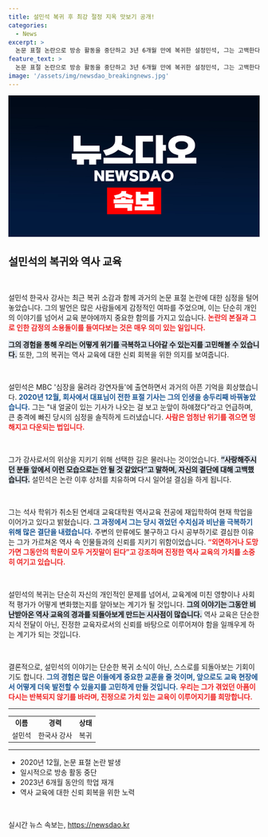 ```yaml
---
title: 설민석 복귀 후 최강 절정 지옥 맛보기 공개!
categories:
  - News
excerpt: >
  논문 표절 논란으로 방송 활동을 중단하고 3년 6개월 만에 복귀한 설정민석, 그는 고백한다. 지옥과 같은 절정의 시간을 겪었다며 느낀 심정을 털어놓았다. 과연 그의 복귀 뒤에는 어떤 결단과 변화가 있었을까?
feature_text: >
  논문 표절 논란으로 방송 활동을 중단하고 3년 6개월 만에 복귀한 설정민석, 그는 고백한다. 지옥과 같은 절정의 시간을 겪었다며 느낀 심정을 털어놓았다. 과연 그의 복귀 뒤에는 어떤 결단과 변화가 있었을까?
image: '/assets/img/newsdao_breakingnews.jpg'
---
```


<p><img src="/assets/img/newsdao_breakingnews.jpg" alt="flaretime 속보" /></p>

<h2 data-ke-size="size26">설민석의 복귀와 역사 교육</h2>

<p data-ke-size="size16">&nbsp;</p>

<p>설민석 한국사 강사는 최근 복귀 소감과 함께 과거의 논문 표절 논란에 대한 심정을 털어놓았습니다. 그의 발언은 많은 사람들에게 감정적인 여파를 주었으며, 이는 단순히 개인의 이야기를 넘어서 교육 분야에까지 중요한 함의를 가지고 있습니다. <b><span style="color: #ee2323;">논란의 본질과 그로 인한 감정의 소용돌이를 들여다보는 것은 매우 의미 있는 일입니다.</span></b> </p>

<p><b><span style="background-color: #21538527;">그의 경험을 통해 우리는 어떻게 위기를 극복하고 나아갈 수 있는지를 고민해볼 수 있습니다.</span></b> 또한, 그의 복귀는 역사 교육에 대한 신뢰 회복을 위한 의지를 보여줍니다.</p>

<p data-ke-size="size16">&nbsp;</p>

<p>설민석은 MBC '심장을 울려라 강연자들'에 출연하면서 과거의 아픈 기억을 회상했습니다. <b><span style="color: #1a5490;">2020년 12월, 회사에서 대표님이 전한 표절 기사는 그의 인생을 송두리째 바꿔놓았습니다.</span></b> 그는 "내 얼굴이 있는 기사가 나오는 걸 보고 눈앞이 하얘졌다"라고 언급하며, 큰 충격에 빠진 당시의 심정을 솔직하게 드러냈습니다. <b><span style="color: #ee2323;">사람은 엄청난 위기를 겪으면 멍해지고 다운되는 법입니다.</span></b></p>

<p data-ke-size="size16">&nbsp;</p>

<p>그가 강사로서의 위상을 지키기 위해 선택한 길은 물러나는 것이었습니다. <b><span style="background-color: #21538527;">“사랑해주시던 분들 앞에서 이런 모습으로는 안 될 것 같았다”고 말하며, 자신의 결단에 대해 고백했습니다.</span></b> 설민석은 논란 이후 상처를 치유하며 다시 일어설 결심을 하게 됩니다. </p>

<p data-ke-size="size16">&nbsp;</p>

<p>그는 석사 학위가 취소된 연세대 교육대학원 역사교육 전공에 재입학하여 현재 학업을 이어가고 있다고 밝혔습니다. <b><span style="color: #1a5490;">그 과정에서 그는 당시 겪었던 수치심과 비난을 극복하기 위해 많은 결단을 내렸습니다.</span></b> 주변의 만류에도 불구하고 다시 공부하기로 결심한 이유는 그가 가르쳐온 역사 속 인물들과의 신뢰를 지키기 위함이었습니다. <b><span style="color: #ee2323;">“외면하거나 도망가면 그동안의 학문이 모두 거짓말이 된다”고 강조하며 진정한 역사 교육의 가치를 소중히 여기고 있습니다.</span></b></p>

<p data-ke-size="size16">&nbsp;</p>

<p>설민석의 복귀는 단순히 자신의 개인적인 문제를 넘어서, 교육계에 미친 영향이나 사회적 평가가 어떻게 변화했는지를 알아보는 계기가 될 것입니다. <b><span style="background-color: #21538527;">그의 이야기는 그동안 비난받아온 역사 교육의 경과를 되돌아보게 만드는 시사점이 많습니다.</span></b> 역사 교육은 단순한 지식 전달이 아닌, 진정한 교육자로서의 신뢰를 바탕으로 이루어져야 함을 일깨우게 하는 계기가 되는 것입니다.</p>

<p data-ke-size="size16">&nbsp;</p>

<p>결론적으로, 설민석의 이야기는 단순한 복귀 소식이 아닌, 스스로를 되돌아보는 기회이기도 합니다. <b><span style="color: #1a5490;">그의 경험은 많은 이들에게 중요한 교훈을 줄 것이며, 앞으로도 교육 현장에서 어떻게 더욱 발전할 수 있을지를 고민하게 만들 것입니다.</span></b> <b><span style="color: #ee2323;">우리는 그가 겪었던 아픔이 다시는 반복되지 않기를 바라며, 진정으로 가치 있는 교육이 이루어지기를 희망합니다.</span></b></p>

<hr>

<table>
    <tr>
        <td style="text-align: center; height: 17px;"><b>이름</b></td>
        <td style="text-align: center; height: 17px;"><b>경력</b></td>
        <td style="text-align: center; height: 17px;"><b>상태</b></td>
    </tr>
    <tr>
        <td style="text-align: center; height: 17px;">설민석</td>
        <td style="text-align: center; height: 17px;">한국사 강사</td>
        <td style="text-align: center; height: 17px;">복귀</td>
    </tr>
</table> 

<hr>

<ul>
    <li>2020년 12월, 논문 표절 논란 발생</li>
    <li>일시적으로 방송 활동 중단</li>
    <li>2023년 6개월 동안의 학업 재개</li>
    <li>역사 교육에 대한 신뢰 회복을 위한 노력</li>
</ul>

<p data-ke-size="size16">&nbsp;</p>
실시간 뉴스 속보는, <a href="https://newsdao.kr" rel="dofollow">https://newsdao.kr</a>



